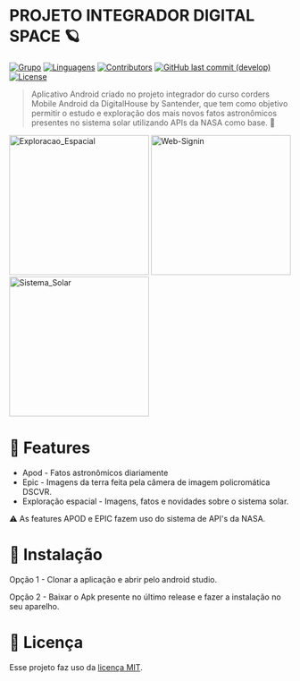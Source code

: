 # PROJETO INTEGRADOR DIGITAL SPACE 🪐
[![Grupo](https://img.shields.io/badge/Grupo-07-%23DDDDDD?style=for-the-badge)](#)
[![Linguagens](https://img.shields.io/github/languages/top/paulo4fs/pidigitalhouse?color=%23DDDDDD&style=for-the-badge)](https://github.com/paulo4fs/pidigitalhouse/search?l=kotlin)
[![Contributors](https://img.shields.io/github/contributors/paulo4fs/pidigitalhouse?color=%23DDDDDD&style=for-the-badge)](https://github.com/paulo4fs/pidigitalhouse/network/members)
[![GitHub last commit (develop)](https://img.shields.io/github/last-commit/paulo4fs/pidigitalhouse/develop?color=%23DDDDDD&style=for-the-badge)](#)
[![License](https://img.shields.io/github/license/paulo4fs/pidigitalhouse?color=%23DDDDDD&style=for-the-badge)](https://github.com/paulo4fs/pidigitalhouse/blob/develop/LICENSE)

> Aplicativo Android criado no projeto integrador do curso corders Mobile Android da DigitalHouse by Santender, que tem como objetivo permitir o estudo e exploração dos mais novos fatos astronômicos presentes no sistema solar utilizando APIs da NASA como base. 🚀

<div>
<img width="250" src="https://i.ibb.co/GCLJZy4/Screenshot-1605798951.png" alt="Exploracao_Espacial" border="0"> <img width="250" src="https://i.ibb.co/HHqJgth/Screenshot-1605798976.png" alt="Web-Signin" border="0"> <img width="250" src="https://i.ibb.co/vCWvxQn/Screenshot-1605798987.png" alt="Sistema_Solar" border="0">
</div>

# :rocket: Features

* Apod - Fatos astronômicos diariamente
* Epic - Imagens da terra feita pela câmera de imagem policromática DSCVR.
* Exploração espacial - Imagens, fatos e novidades sobre o sistema solar.

⚠ As features APOD e EPIC fazem uso do sistema de API's da NASA.

# :construction_worker: Instalação

Opção 1 - Clonar a aplicação e abrir pelo android studio. 

Opção 2 - Baixar o Apk presente no último release e fazer a instalação no seu aparelho.

# :closed_book: Licença

Esse projeto faz uso da [licença MIT](https://github.com/paulo4fs/pidigitalhouse/blob/develop/LICENSE).